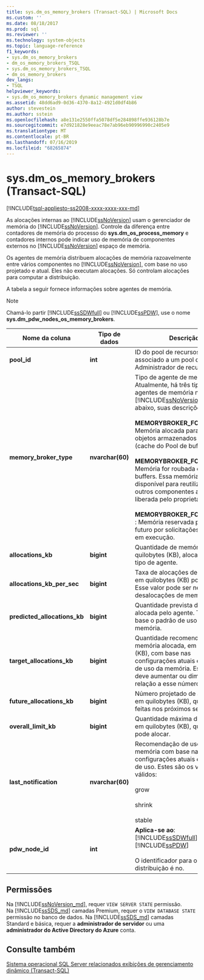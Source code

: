 ```yaml
---
title: sys.dm_os_memory_brokers (Transact-SQL) | Microsoft Docs
ms.custom: ''
ms.date: 08/18/2017
ms.prod: sql
ms.reviewer: ''
ms.technology: system-objects
ms.topic: language-reference
f1_keywords:
- sys.dm_os_memory_brokers
- dm_os_memory_brokers_TSQL
- sys.dm_os_memory_brokers_TSQL
- dm_os_memory_brokers
dev_langs:
- TSQL
helpviewer_keywords:
- sys.dm_os_memory_brokers dynamic management view
ms.assetid: 48dd6ad9-0d36-4370-8a12-4921d0df4b86
author: stevestein
ms.author: sstein
ms.openlocfilehash: a8e131e2550ffa5078df5e284898ffe936128b7e
ms.sourcegitcommit: e7d921828e9eeac78e7ab96eb90996990c2405e9
ms.translationtype: MT
ms.contentlocale: pt-BR
ms.lasthandoff: 07/16/2019
ms.locfileid: "68265874"
---
```

# <a name="sysdmosmemorybrokers-transact-sql"></a>sys.dm_os_memory_brokers (Transact-SQL)
[!INCLUDE[tsql-appliesto-ss2008-xxxx-xxxx-xxx-md](../../includes/tsql-appliesto-ss2008-xxxx-xxxx-xxx-md.md)]

  As alocações internas ao [!INCLUDE[ssNoVersion](../../includes/ssnoversion-md.md)] usam o gerenciador de memória do [!INCLUDE[ssNoVersion](../../includes/ssnoversion-md.md)]. Controle da diferença entre contadores de memória do processo do **sys.dm_os_process_memory** e contadores internos pode indicar uso de memória de componentes externos no [!INCLUDE[ssNoVersion](../../includes/ssnoversion-md.md)] espaço de memória.  
  
 Os agentes de memória distribuem alocações de memória razoavelmente entre vários componentes no [!INCLUDE[ssNoVersion](../../includes/ssnoversion-md.md)], com base no uso projetado e atual. Eles não executam alocações. Só controlam alocações para computar a distribuição.  
  
 A tabela a seguir fornece informações sobre agentes de memória.  
  
> [!NOTE]  
>  Chamá-lo partir [!INCLUDE[ssSDWfull](../../includes/sssdwfull-md.md)] ou [!INCLUDE[ssPDW](../../includes/sspdw-md.md)], use o nome **sys.dm_pdw_nodes_os_memory_brokers**.  
  
|Nome da coluna|Tipo de dados|Descrição|  
|-----------------|---------------|-----------------|  
|**pool_id**|**int**|ID do pool de recursos caso seja associado a um pool do Administrador de recursos.|  
|**memory_broker_type**|**nvarchar(60)**|Tipo de agente de memória. Atualmente, há três tipos de agentes de memória no [!INCLUDE[ssNoVersion](../../includes/ssnoversion-md.md)], listado abaixo, suas descrições.<br /><br /> **MEMORYBROKER_FOR_CACHE** : Memória alocada para uso por objetos armazenados em cache (cache do Pool de buffers não).<br /><br /> **MEMORYBROKER_FOR_STEAL** : Memória for roubada do pool de buffers. Essa memória não estará disponível para reutilização por outros componentes até ser liberada pelo proprietário atual.<br /><br /> **MEMORYBROKER_FOR_RESERVE** : Memória reservada para uso futuro por solicitações atualmente em execução.|  
|**allocations_kb**|**bigint**|Quantidade de memória, em quilobytes (KB), alocada a este tipo de agente.|  
|**allocations_kb_per_sec**|**bigint**|Taxa de alocações de memória em quilobytes (KB) por segundo. Esse valor pode ser negativo para desalocações de memória.|  
|**predicted_allocations_kb**|**bigint**|Quantidade prevista de memória alocada pelo agente. Tem como base o padrão de uso da memória.|  
|**target_allocations_kb**|**bigint**|Quantidade recomendada de memória alocada, em quilobytes (KB), com base nas configurações atuais e no padrão de uso da memória. Esse agente deve aumentar ou diminuir em relação a esse número.|  
|**future_allocations_kb**|**bigint**|Número projetado de alocações, em quilobytes (KB), que serão feitas nos próximos segundos.|  
|**overall_limit_kb**|**bigint**|Quantidade máxima de memória, em quilobytes (KB), que o agente pode alocar.|  
|**last_notification**|**nvarchar(60)**|Recomendação de uso de memória com base nas configurações atuais e no padrão de uso. Estes são os valores válidos:<br /><br /> grow<br /><br /> shrink<br /><br /> stable|  
|**pdw_node_id**|**int**|**Aplica-se ao**: [!INCLUDE[ssSDWfull](../../includes/sssdwfull-md.md)], [!INCLUDE[ssPDW](../../includes/sspdw-md.md)]<br /><br /> O identificador para o nó que essa distribuição é no.|  
  
## <a name="permissions"></a>Permissões  

Na [!INCLUDE[ssNoVersion_md](../../includes/ssnoversion-md.md)], requer `VIEW SERVER STATE` permissão.   
Na [!INCLUDE[ssSDS_md](../../includes/sssds-md.md)] camadas Premium, requer o `VIEW DATABASE STATE` permissão no banco de dados. Na [!INCLUDE[ssSDS_md](../../includes/sssds-md.md)] camadas Standard e básica, requer a **administrador de servidor** ou uma **administrador do Active Directory do Azure** conta.   
  
## <a name="see-also"></a>Consulte também  

  [Sistema operacional SQL Server relacionados exibições de gerenciamento dinâmico &#40;Transact-SQL&#41;](../../relational-databases/system-dynamic-management-views/sql-server-operating-system-related-dynamic-management-views-transact-sql.md)  
  
  


